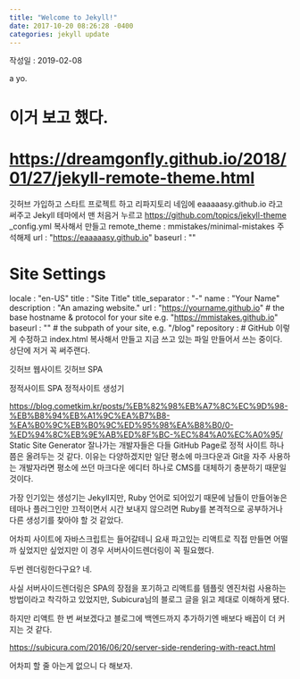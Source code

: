 ```yaml
---
title: "Welcome to Jekyll!"
date: 2017-10-20 08:26:28 -0400
categories: jekyll update
---
```


작성일 : 2019-02-08

a yo.

# 이거 보고 했다.
# https://dreamgonfly.github.io/2018/01/27/jekyll-remote-theme.html

깃허브 가입하고 
스타트 프로젝트 하고
리파지토리 네임에 eaaaaasy.github.io 라고 써주고
Jekyll 테마에서 맨 처음거 누르고 https://github.com/topics/jekyll-theme
_config.yml 복사해서 만들고
remote_theme : mmistakes/minimal-mistakes 주석해제
url                      : "https://eaaaaasy.github.io"
baseurl                  : ""
# Site Settings
locale                   : "en-US"
title                    : "Site Title"
title_separator          : "-"
name                     : "Your Name"
description              : "An amazing website."
url                      : "https://yourname.github.io" # the base hostname & protocol for your site e.g. "https://mmistakes.github.io"
baseurl                  : "" # the subpath of your site, e.g. "/blog"
repository               : # GitHub
이렇게 수정하고
index.html 복사해서 만들고
지금 쓰고 있는 파일 만들어서 쓰는 중이다.
상단에 
저거 꼭 써주랜다.

깃허브 웹사이트
깃허브 SPA

정적사이트
SPA
정적사이트 생성기

https://blog.cometkim.kr/posts/%EB%82%98%EB%A7%8C%EC%9D%98-%EB%B8%94%EB%A1%9C%EA%B7%B8-%EA%B0%9C%EB%B0%9C%ED%95%98%EA%B8%B0/0-%ED%94%8C%EB%9E%AB%ED%8F%BC-%EC%84%A0%EC%A0%95/
Static Site Generator
잘나가는 개발자들은 다들 GitHub Page로 정적 사이트 하나쯤은 올려두는 것 같다. 이유는 다양하겠지만 일단 평소에 마크다운과 Git을 자주 사용하는 개발자라면 평소에 쓰던 마크다운 에디터 하나로 CMS를 대체하기 충분하기 때문일 것이다.

가장 인기있는 생성기는 Jekyll지만, Ruby 언어로 되어있기 때문에 남들이 만들어놓은 테마나 플러그인만 끄적이면서 시간 보내지 않으려면 Ruby를 본격적으로 공부하거나 다른 생성기를 찾아야 할 것 같았다.

어차피 사이트에 자바스크립트는 들어갈테니 요새 파고있는 리액트로 직접 만들면 어떨까 싶었지만 싶었지만 이 경우 서버사이드렌더링이 꼭 필요했다.

두번 렌더링한다구요? 네.

사실 서버사이드렌더링은 SPA의 장점을 포기하고 리액트를 템플릿 엔진처럼 사용하는 방법이라고 착각하고 있었지만, Subicura님의 블로그 글을 읽고 제대로 이해하게 됐다.

하지만 리액트 한 번 써보겠다고 블로그에 백엔드까지 추가하기엔 배보다 배꼽이 더 커지는 것 같다.

https://subicura.com/2016/06/20/server-side-rendering-with-react.html


어차피 할 줄 아는게 없으니 다 해보자.
